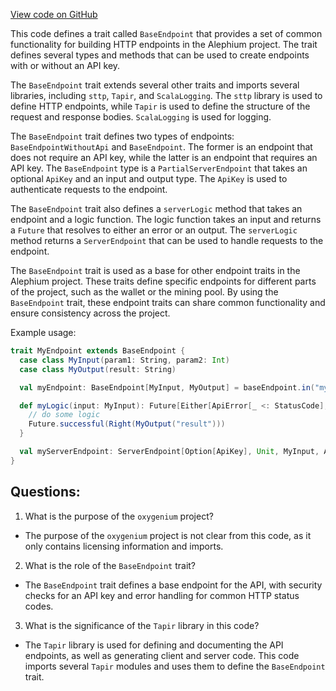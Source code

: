 [View code on GitHub](https://github.com/oxygenium/oxygenium/api/src/main/scala/org/oxygenium/api/BaseEndpoint.scala)

This code defines a trait called `BaseEndpoint` that provides a set of common functionality for building HTTP endpoints in the Alephium project. The trait defines several types and methods that can be used to create endpoints with or without an API key. 

The `BaseEndpoint` trait extends several other traits and imports several libraries, including `sttp`, `Tapir`, and `ScalaLogging`. The `sttp` library is used to define HTTP endpoints, while `Tapir` is used to define the structure of the request and response bodies. `ScalaLogging` is used for logging.

The `BaseEndpoint` trait defines two types of endpoints: `BaseEndpointWithoutApi` and `BaseEndpoint`. The former is an endpoint that does not require an API key, while the latter is an endpoint that requires an API key. The `BaseEndpoint` type is a `PartialServerEndpoint` that takes an optional `ApiKey` and an input and output type. The `ApiKey` is used to authenticate requests to the endpoint. 

The `BaseEndpoint` trait also defines a `serverLogic` method that takes an endpoint and a logic function. The logic function takes an input and returns a `Future` that resolves to either an error or an output. The `serverLogic` method returns a `ServerEndpoint` that can be used to handle requests to the endpoint.

The `BaseEndpoint` trait is used as a base for other endpoint traits in the Alephium project. These traits define specific endpoints for different parts of the project, such as the wallet or the mining pool. By using the `BaseEndpoint` trait, these endpoint traits can share common functionality and ensure consistency across the project.

Example usage:

```scala
trait MyEndpoint extends BaseEndpoint {
  case class MyInput(param1: String, param2: Int)
  case class MyOutput(result: String)

  val myEndpoint: BaseEndpoint[MyInput, MyOutput] = baseEndpoint.in("my-endpoint").in(jsonBody[MyInput]).out(jsonBody[MyOutput])

  def myLogic(input: MyInput): Future[Either[ApiError[_ <: StatusCode], MyOutput]] = {
    // do some logic
    Future.successful(Right(MyOutput("result")))
  }

  val myServerEndpoint: ServerEndpoint[Option[ApiKey], Unit, MyInput, ApiError[_ <: StatusCode], MyOutput, Any, Future] = serverLogic(myEndpoint)(myLogic)
}
```
## Questions: 
 1. What is the purpose of the `oxygenium` project?
- The purpose of the `oxygenium` project is not clear from this code, as it only contains licensing information and imports.

2. What is the role of the `BaseEndpoint` trait?
- The `BaseEndpoint` trait defines a base endpoint for the API, with security checks for an API key and error handling for common HTTP status codes.

3. What is the significance of the `Tapir` library in this code?
- The `Tapir` library is used for defining and documenting the API endpoints, as well as generating client and server code. This code imports several `Tapir` modules and uses them to define the `BaseEndpoint` trait.